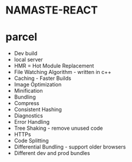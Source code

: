 # NAMASTE-REACT


# parcel 
- Dev build
- local server
- HMR = Hot Module Replacement
- File Watching Algorithm - written in c++
- Caching - Faster Builds
- Image Optimization
- Minification
- Bundling
- Compress
- Consistent Hashing
- Diagnostics
- Error Handling
- Tree Shaking - remove unused code 
- HTTPs
- Code Splitting
- Differential Bundling - support older browsers 
- Different dev and prod bundles 